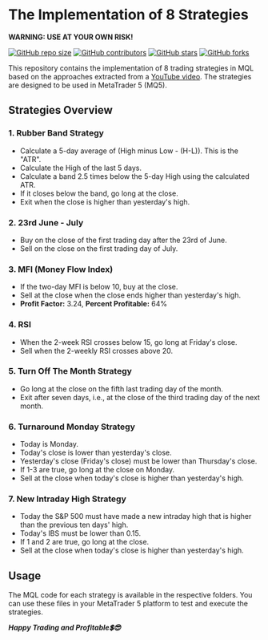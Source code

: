 # The Implementation of 8 Strategies

**WARNING: USE AT YOUR OWN RISK!**

[![GitHub repo size](https://img.shields.io/github/repo-size/alimirash/8-Quantitative-Trading-Strategies)](https://github.com/alimirash/8-Quantitative-Trading-Strategies)
[![GitHub contributors](https://img.shields.io/github/contributors/alimirash/8-Quantitative-Trading-Strategies)](https://github.com/alimirash/8-Quantitative-Trading-Strategies)
[![GitHub stars](https://img.shields.io/github/stars/alimirash/8-Quantitative-Trading-Strategies?style=social)](https://github.com/alimirash/8-Quantitative-Trading-Strategies)
[![GitHub forks](https://img.shields.io/github/forks/alimirash/8-Quantitative-Trading-Strategies?style=social)](https://github.com/alimirash/8-Quantitative-Trading-Strategies)

This repository contains the implementation of 8 trading strategies in MQL based on the approaches extracted from a [YouTube video](https://youtu.be/rlSkRMmycWo?si=70ZUCUANZuuQW4o3). The strategies are designed to be used in MetaTrader 5 (MQ5).

## Strategies Overview

### 1. Rubber Band Strategy
- Calculate a 5-day average of (High minus Low - (H-L)). This is the "ATR".
- Calculate the High of the last 5 days.
- Calculate a band 2.5 times below the 5-day High using the calculated ATR.
- If it closes below the band, go long at the close.
- Exit when the close is higher than yesterday's high.

### 2. 23rd June - July
- Buy on the close of the first trading day after the 23rd of June.
- Sell on the close on the first trading day of July.

### 3. MFI (Money Flow Index)
- If the two-day MFI is below 10, buy at the close.
- Sell at the close when the close ends higher than yesterday's high.
- **Profit Factor:** 3.24, **Percent Profitable:** 64%

### 4. RSI
- When the 2-week RSI crosses below 15, go long at Friday's close.
- Sell when the 2-weekly RSI crosses above 20.

### 5. Turn Off The Month Strategy
- Go long at the close on the fifth last trading day of the month.
- Exit after seven days, i.e., at the close of the third trading day of the next month.

### 6. Turnaround Monday Strategy
- Today is Monday.
- Today's close is lower than yesterday's close.
- Yesterday's close (Friday's close) must be lower than Thursday's close.
- If 1-3 are true, go long at the close on Monday.
- Sell at the close when today's close is higher than yesterday's high.


### 7. New Intraday High Strategy
- Today the S&P 500 must have made a new intraday high that is higher than the previous ten days' high.
- Today's IBS must be lower than 0.15.
- If 1 and 2 are true, go long at the close.
- Sell at the close when today's close is higher than yesterday's high.

## Usage

The MQL code for each strategy is available in the respective folders. You can use these files in your MetaTrader 5 platform to test and execute the strategies.

***Happy Trading and Profitable💲😎***
